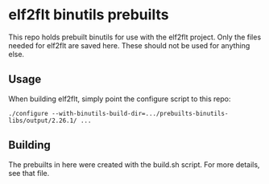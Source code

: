 # elf2flt binutils prebuilts

This repo holds prebuilt binutils for use with the elf2flt project.  Only the
files needed for elf2flt are saved here.  These should not be used for anything
else.

## Usage

When building elf2flt, simply point the configure script to this repo:

`./configure --with-binutils-build-dir=.../prebuilts-binutils-libs/output/2.26.1/ ...`

## Building

The prebuilts in here were created with the build.sh script.  For more details,
see that file.
